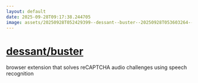 ```yaml
---
layout: default
date: 2025-09-28T09:17:38.244705
image: assets/20250928T052429399--dessant--buster--20250928T053603264--cropped.png
---
```


# [dessant/buster](https://github.com/dessant/buster)

browser extension that solves reCAPTCHA audio challenges using speech recognition
